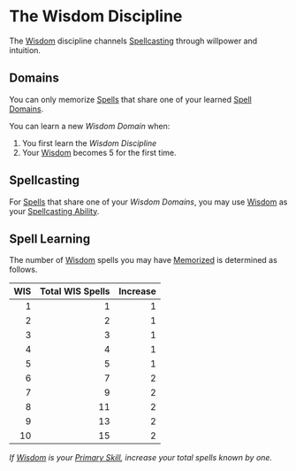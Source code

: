 # The Wisdom Discipline

The [Wisdom](../../../Player%20Characters/The%20Ability%20Scores/Wisdom.md) discipline channels [Spellcasting](../Spellcasting.md) through willpower and intuition.

## Domains

You can only memorize [Spells](../../Spells.md) that share one of your learned [Spell Domains](../../Spells/Spell%20Domains/{Spell%20Domains}.md).

You can learn a new *Wisdom Domain* when:

1. You first learn the *Wisdom Discipline*
2. Your [Wisdom](../../../Player%20Characters/The%20Ability%20Scores/Wisdom.md) becomes 5 for the first time.

## Spellcasting

For [Spells](../../Spells.md) that share one of your *Wisdom Domains*, you may use [Wisdom](../../../Player%20Characters/The%20Ability%20Scores/Wisdom.md) as your [Spellcasting Ability](../Spellcasting%20Ability.md).

## Spell Learning

The number of [Wisdom](../../../Player%20Characters/The%20Ability%20Scores/Wisdom.md) spells you may have [Memorized](../Spell%20Learning/Spell%20Memorization.md) is determined as follows.

| WIS | Total WIS Spells | Increase |
| --: | ---------------: | -------: |
|   1 |                1 |        1 |
|   2 |                2 |        1 |
|   3 |                3 |        1 |
|   4 |                4 |        1 |
|   5 |                5 |        1 |
|   6 |                7 |        2 |
|   7 |                9 |        2 |
|   8 |               11 |        2 |
|   9 |               13 |        2 |
|  10 |               15 |        2 |

*If [Wisdom](../../../Player%20Characters/The%20Ability%20Scores/Wisdom.md) is your [Primary Skill](../../../Player%20Characters/Backgrounds/Primary%20Skill.md), increase your total spells known by one.*
